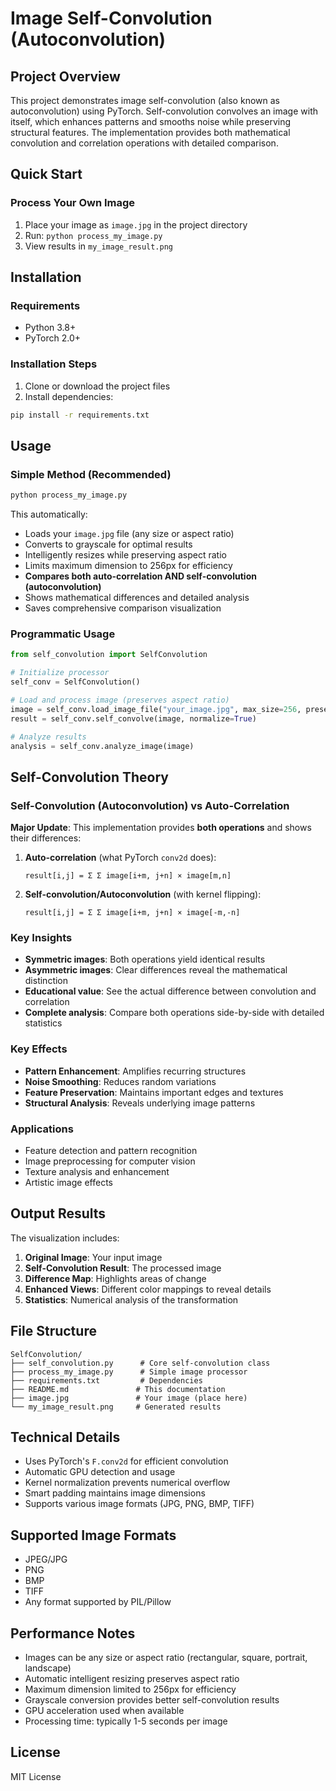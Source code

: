 # Image Self-Convolution (Autoconvolution)

## Project Overview

This project demonstrates image self-convolution (also known as autoconvolution) using PyTorch. Self-convolution convolves an image with itself, which enhances patterns and smooths noise while preserving structural features. The implementation provides both mathematical convolution and correlation operations with detailed comparison.

## Quick Start

### Process Your Own Image
1. Place your image as `image.jpg` in the project directory
2. Run: `python process_my_image.py`
3. View results in `my_image_result.png`

## Installation

### Requirements
- Python 3.8+
- PyTorch 2.0+

### Installation Steps
1. Clone or download the project files
2. Install dependencies:
```bash
pip install -r requirements.txt
```

## Usage

### Simple Method (Recommended)
```bash
python process_my_image.py
```
This automatically:
- Loads your `image.jpg` file (any size or aspect ratio)
- Converts to grayscale for optimal results
- Intelligently resizes while preserving aspect ratio
- Limits maximum dimension to 256px for efficiency
- **Compares both auto-correlation AND self-convolution (autoconvolution)**
- Shows mathematical differences and detailed analysis
- Saves comprehensive comparison visualization

### Programmatic Usage
```python
from self_convolution import SelfConvolution

# Initialize processor
self_conv = SelfConvolution()

# Load and process image (preserves aspect ratio)
image = self_conv.load_image_file("your_image.jpg", max_size=256, preserve_aspect_ratio=True)
result = self_conv.self_convolve(image, normalize=True)

# Analyze results
analysis = self_conv.analyze_image(image)
```

## Self-Convolution Theory

### Self-Convolution (Autoconvolution) vs Auto-Correlation
**Major Update**: This implementation provides **both operations** and shows their differences:

1. **Auto-correlation** (what PyTorch `conv2d` does):
   ```
   result[i,j] = Σ Σ image[i+m, j+n] × image[m,n]
   ```

2. **Self-convolution/Autoconvolution** (with kernel flipping):
   ```
   result[i,j] = Σ Σ image[i+m, j+n] × image[-m,-n]
   ```

### Key Insights
- **Symmetric images**: Both operations yield identical results
- **Asymmetric images**: Clear differences reveal the mathematical distinction
- **Educational value**: See the actual difference between convolution and correlation
- **Complete analysis**: Compare both operations side-by-side with detailed statistics

### Key Effects
- **Pattern Enhancement**: Amplifies recurring structures
- **Noise Smoothing**: Reduces random variations
- **Feature Preservation**: Maintains important edges and textures
- **Structural Analysis**: Reveals underlying image patterns

### Applications
- Feature detection and pattern recognition
- Image preprocessing for computer vision
- Texture analysis and enhancement
- Artistic image effects

## Output Results

The visualization includes:

1. **Original Image**: Your input image
2. **Self-Convolution Result**: The processed image
3. **Difference Map**: Highlights areas of change
4. **Enhanced Views**: Different color mappings to reveal details
5. **Statistics**: Numerical analysis of the transformation

## File Structure

```
SelfConvolution/
├── self_convolution.py      # Core self-convolution class
├── process_my_image.py      # Simple image processor
├── requirements.txt         # Dependencies
├── README.md               # This documentation
├── image.jpg               # Your image (place here)
└── my_image_result.png     # Generated results
```

## Technical Details

- Uses PyTorch's `F.conv2d` for efficient convolution
- Automatic GPU detection and usage
- Kernel normalization prevents numerical overflow
- Smart padding maintains image dimensions
- Supports various image formats (JPG, PNG, BMP, TIFF)

## Supported Image Formats

- JPEG/JPG
- PNG
- BMP
- TIFF
- Any format supported by PIL/Pillow

## Performance Notes

- Images can be any size or aspect ratio (rectangular, square, portrait, landscape)
- Automatic intelligent resizing preserves aspect ratio
- Maximum dimension limited to 256px for efficiency
- Grayscale conversion provides better self-convolution results
- GPU acceleration used when available
- Processing time: typically 1-5 seconds per image

## License

MIT License
